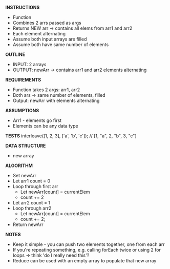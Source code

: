 **INSTRUCTIONS**
- Function
- Combines 2 arrs passed as args
- Returns NEW arr -> contains all elems from arr1 and arr2
- Each element alternating
- Assume both input arrays are filled
- Assume both have same number of elements

**OUTLINE**
- INPUT: 2 arrays
- OUTPUT: newArr -> contains arr1 and arr2 elements alternating

**REQUIREMENTS**
- Function takes 2 args: arr1, arr2
- Both ars -> same number of elements, filled
- Output: newArr with elements alternating

**ASSUMPTIONS**
- Arr1 - elements go first
- Elements can be any data type

**TESTS**
interleave([1, 2, 3], ['a', 'b', 'c']);    // [1, "a", 2, "b", 3, "c"]

**DATA STRUCTURE**
- new array

**ALGORITHM**
- Set newArr
- Let arr1 count = 0
- Loop through first arr
  - Let newArr[count] = currentElem
  - count += 2
- Let arr2 count = 1
- Loop through arr2
  - Let newArr[count] = currentElem
  - count += 2;
- Return newArr

**NOTES**
- Keep it simple - you can push two elements together, one from each arr
- If you're repeating something, e.g. calling forEach twice or using 2 for loops -> think 'do I really need this'?
- Reduce can be used with an empty array to populate that new array